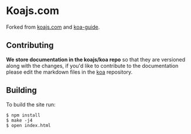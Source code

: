# Koajs.com

  Forked from [koajs.com](https://github.com/koajs/koajs.com) and [koa-guide](https://github.com/turingou/koa-guide).

## Contributing

 __We store documentation in the koajs/koa repo__ so that they are versioned along with the changes, if you'd like to contribute to the documentation please
 edit the markdown files in the [koa](https://github.com/koajs/koa/tree/master/docs)
 repository. 

## Building

  To build the site run:

```
$ npm install
$ make -j4
$ open index.html
```

